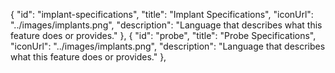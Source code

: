  {
        "id": "implant-specifications", "title": "Implant Specifications", "iconUrl": "../images/implants.png", "description": "Language that describes what this feature does or provides."
    },
    {
        "id": "probe", "title": "Probe Specifications", "iconUrl": "../images/implants.png", "description": "Language that describes what this feature does or provides."
    },